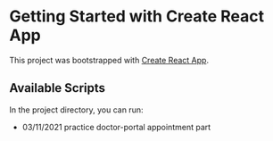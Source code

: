 # Getting Started with Create React App

This project was bootstrapped with [Create React App](https://github.com/facebook/create-react-app).

## Available Scripts

In the project directory, you can run:

* 03/11/2021 practice doctor-portal appointment part 